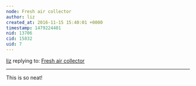 ```yaml
---
node: Fresh air collector
author: liz
created_at: 2016-11-15 15:40:01 +0000
timestamp: 1479224401
nid: 13706
cid: 15832
uid: 7
---
```




[liz](../profile/liz) replying to: [Fresh air collector](../notes/imvec/11-15-2016/fresh-air-collector)

----
This is so neat!